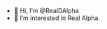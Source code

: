 - 👋 Hi, I’m @RealDAlpha
- 👀 I’m interested in Real Alpha.


<!---
RealDAlpha/RealDAlpha is a ✨ special ✨ repository because its `README.md` (this file) appears on your GitHub profile.
You can click the Preview link to take a look at your changes.
--->

